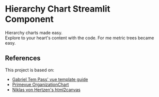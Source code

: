 # Hierarchy Chart Streamlit Component

Hierarchy charts made easy.<br>
Explore to your heart's content with the code. For me metric trees became easy.

## References

This project is based on:
* [Gabriel Tem Pass' vue template guide](https://github.com/gabrieltempass/streamlit-component-vue-vite-template)
* [Primevue OrganizationChart](https://primevue.org/organizationchart)
* [Niklas von Hertzen's html2canvas ](https://html2canvas.hertzen.com)
